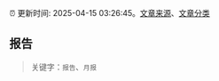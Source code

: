 :alarm_clock: 更新时间: 2025-04-15 03:26:45。[文章来源](/README.md)、[文章分类](/TAGS.md)

## 报告


> 关键字：`报告`、`月报`



